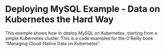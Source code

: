 # Deploying MySQL Example - Data on Kubernetes the Hard Way
This example shows how to deploy MySQL on Kubernetes, starting from a simple Kubernetes cluster.
This is a code examples for the O'Reilly book "Managing Cloud-Native Data on Kubernetes".

